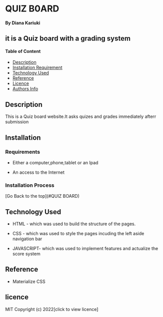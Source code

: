 # QUIZ B0ARD

#### By Diana Kariuki

## it is a Quiz board with a grading system

#### Table of Content

+ [Description](#description)
+ [Installation Requirement](#Installation)
+ [Technology Used](#technology-used)
+ [Reference](#reference)
+ [Licence](#licence)
+ [Authors Info](#author-Info)



## Description
<p>This is  a Quiz board website.It asks quizes and grades immediately afterr submission</p>


## Installation

### Requirements

* Either a computer,phone,tablet or an Ipad

* An access to the Internet

### Installation Process

[Go Back to the top](#QUIZ BOARD)
## Technology Used
* HTML - which was used to build the structure of the pages.

* CSS - which was used to style the pages incuding the left aside navigation bar
* JAVASCRIPT- which was used to implement features and actualize the score system
## Reference
* Materialize CSS
## licence 
MIT 
Copyright (c) 2022[click to view licence]